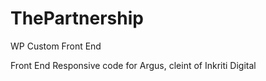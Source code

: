 # ThePartnership
WP Custom Front End

Front End Responsive code for Argus, cleint of Inkriti Digital
